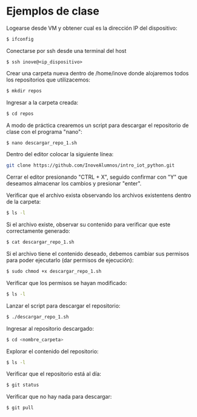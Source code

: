 # Ejemplos de clase

Logearse desde VM y obtener cual es la dirección IP del dispositivo:
```sh
$ ifconfig
```

Conectarse por ssh desde una terminal del host
```
$ ssh inove@<ip_dispositivo>
```

Crear una carpeta nueva dentro de /home/inove donde alojaremos todos los repositorios que utilizacemos:
```sh
$ mkdir repos
```

Ingresar a la carpeta creada:
```sh
$ cd repos
```

A modo de práctica crearemos un script para descargar el repositorio de clase con el programa "nano":
```sh
$ nano descargar_repo_1.sh
```

Dentro del editor colocar la siguiente línea:
```sh
git clone https://github.com/InoveAlumnos/intro_iot_python.git
```

Cerrar el editor presionando "CTRL + X", seguido confirmar con "Y" que deseamos almacenar los cambios y presionar "enter".

Verificar que el archivo exista observando los archivos existentens dentro de la carpeta:
```sh
$ ls -l
```

Si el archivo existe, observar su contenido para verificar que este correctamente generado:
```sh
$ cat descargar_repo_1.sh
```

Si el archivo tiene el contenido deseado, debemos cambiar sus permisos para poder ejecutarlo (dar permisos de ejecución):
```sh
$ sudo chmod +x descargar_repo_1.sh
```

Verificar que los permisos se hayan modificado:
```sh
$ ls -l
```

Lanzar el script para descargar el repositorio:
```sh
$ ./descargar_repo_1.sh
```

Ingresar al repositorio descargado:
```sh
$ cd <nombre_carpeta>
```

Explorar el contenido del repositorio:
```sh
$ ls -l
```

Verificar que el repositorio está al día:
```sh
$ git status
```

Verificar que no hay nada para descargar:
```sh
$ git pull
```